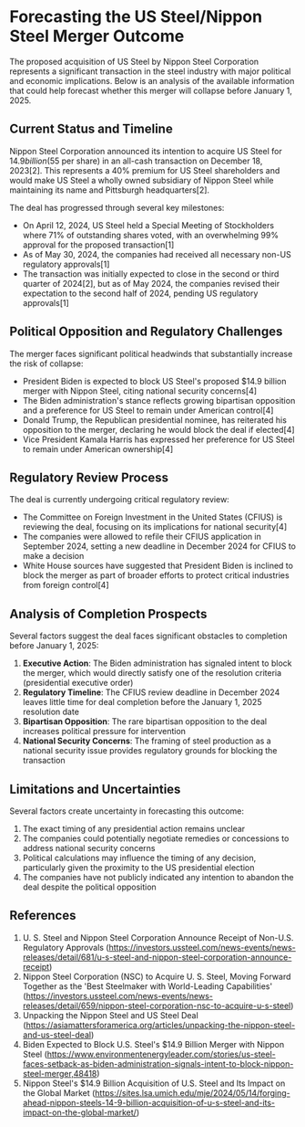 # Forecasting the US Steel/Nippon Steel Merger Outcome

The proposed acquisition of US Steel by Nippon Steel Corporation represents a significant transaction in the steel industry with major political and economic implications. Below is an analysis of the available information that could help forecast whether this merger will collapse before January 1, 2025.

## Current Status and Timeline

Nippon Steel Corporation announced its intention to acquire US Steel for $14.9 billion ($55 per share) in an all-cash transaction on December 18, 2023[2]. This represents a 40% premium for US Steel shareholders and would make US Steel a wholly owned subsidiary of Nippon Steel while maintaining its name and Pittsburgh headquarters[2].

The deal has progressed through several key milestones:

- On April 12, 2024, US Steel held a Special Meeting of Stockholders where 71% of outstanding shares voted, with an overwhelming 99% approval for the proposed transaction[1]
- As of May 30, 2024, the companies had received all necessary non-US regulatory approvals[1]
- The transaction was initially expected to close in the second or third quarter of 2024[2], but as of May 2024, the companies revised their expectation to the second half of 2024, pending US regulatory approvals[1]

## Political Opposition and Regulatory Challenges

The merger faces significant political headwinds that substantially increase the risk of collapse:

- President Biden is expected to block US Steel's proposed $14.9 billion merger with Nippon Steel, citing national security concerns[4]
- The Biden administration's stance reflects growing bipartisan opposition and a preference for US Steel to remain under American control[4]
- Donald Trump, the Republican presidential nominee, has reiterated his opposition to the merger, declaring he would block the deal if elected[4]
- Vice President Kamala Harris has expressed her preference for US Steel to remain under American ownership[4]

## Regulatory Review Process

The deal is currently undergoing critical regulatory review:

- The Committee on Foreign Investment in the United States (CFIUS) is reviewing the deal, focusing on its implications for national security[4]
- The companies were allowed to refile their CFIUS application in September 2024, setting a new deadline in December 2024 for CFIUS to make a decision
- White House sources have suggested that President Biden is inclined to block the merger as part of broader efforts to protect critical industries from foreign control[4]

## Analysis of Completion Prospects

Several factors suggest the deal faces significant obstacles to completion before January 1, 2025:

1. **Executive Action**: The Biden administration has signaled intent to block the merger, which would directly satisfy one of the resolution criteria (presidential executive order)
2. **Regulatory Timeline**: The CFIUS review deadline in December 2024 leaves little time for deal completion before the January 1, 2025 resolution date
3. **Bipartisan Opposition**: The rare bipartisan opposition to the deal increases political pressure for intervention
4. **National Security Concerns**: The framing of steel production as a national security issue provides regulatory grounds for blocking the transaction

## Limitations and Uncertainties

Several factors create uncertainty in forecasting this outcome:

1. The exact timing of any presidential action remains unclear
2. The companies could potentially negotiate remedies or concessions to address national security concerns
3. Political calculations may influence the timing of any decision, particularly given the proximity to the US presidential election
4. The companies have not publicly indicated any intention to abandon the deal despite the political opposition

## References

1. U. S. Steel and Nippon Steel Corporation Announce Receipt of Non-U.S. Regulatory Approvals (https://investors.ussteel.com/news-events/news-releases/detail/681/u-s-steel-and-nippon-steel-corporation-announce-receipt)
2. Nippon Steel Corporation (NSC) to Acquire U. S. Steel, Moving Forward Together as the 'Best Steelmaker with World-Leading Capabilities' (https://investors.ussteel.com/news-events/news-releases/detail/659/nippon-steel-corporation-nsc-to-acquire-u-s-steel)
3. Unpacking the Nippon Steel and US Steel Deal (https://asiamattersforamerica.org/articles/unpacking-the-nippon-steel-and-us-steel-deal)
4. Biden Expected to Block U.S. Steel's $14.9 Billion Merger with Nippon Steel (https://www.environmentenergyleader.com/stories/us-steel-faces-setback-as-biden-administration-signals-intent-to-block-nippon-steel-merger,48418)
5. Nippon Steel's $14.9 Billion Acquisition of U.S. Steel and Its Impact on the Global Market (https://sites.lsa.umich.edu/mje/2024/05/14/forging-ahead-nippon-steels-14-9-billion-acquisition-of-u-s-steel-and-its-impact-on-the-global-market/)